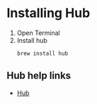 # Installing Hub

1. Open Terminal
2. Install hub
    ```bash
    brew install hub
    ```
## Hub help links

* [Hub](https://github.com/github/hub)
